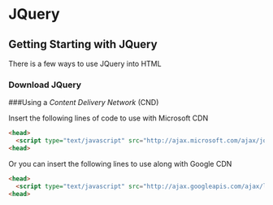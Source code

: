 # JQuery

## Getting Starting with JQuery

There is a few ways to use JQuery into HTML

### Download JQuery



###Using a *Content Delivery Network* (CND)

Insert the following lines of code to use with Microsoft CDN

```html
<head>
  <script type="text/javascript" src="http://ajax.microsoft.com/ajax/jquery/jquery-[version].js"></script>
<head>
```

Or you can insert the following lines to use along with Google CDN

```html
<head>
  <script type="text/javascript" src="http://ajax.googleapis.com/ajax/libs/jquery/[version]/jquery.min.js"></script>
<head>
```

